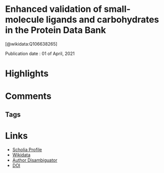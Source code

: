 
Enhanced validation of small-molecule ligands and carbohydrates in the Protein Data Bank
========================================================================================
  
  [@wikidata:Q106638265]  
  
Publication date : 01 of April, 2021  

# Highlights

# Comments

## Tags

# Links
  
 * [Scholia Profile](https://scholia.toolforge.org/work/Q106638265)  
 * [Wikidata](https://www.wikidata.org/wiki/Q106638265)  
 * [Author Disambiguator](https://author-disambiguator.toolforge.org/work_item_oauth.php?id=Q106638265&batch_id=&match=1&author_list_id=&doit=Get+author+links+for+work)  
 * [DOI](https://doi.org/10.1016/J.STR.2021.02.004)  
